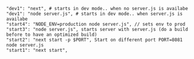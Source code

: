     "dev1": "next", # starts in dev mode.. when no server.js is availabe
    "dev1": "node server.js", # starts in dev mode.. when server.js is availabe
    "start4": "NODE_ENV=production node server.js", // sets env to prod
    "start3": "node server.js", starts server with server.js (do a build before to have an optimized build)
    "start2": "next start -p $PORT", Start on different port PORT=8081 node server.js
    "start1": "next start",
